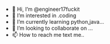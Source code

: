 - 👋 Hi, I’m @engineer17fuckit
- 👀 I’m interested in .coding
- 🌱 I’m currently learning python,java...
- 💞️ I’m looking to collaborate on ...
- 📫 How to reach me text me..

<!---
engineer17fuckit/engineer17fuckit is a ✨ special ✨ repository because its `README.md` (this file) appears on your GitHub profile.
You can click the Preview link to take a look at your changes.
--->
